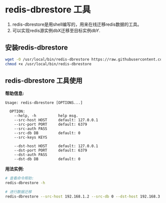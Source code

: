 # redis-dbrestore 工具

1. redis-dbrestore是用shell编写的，用来在线迁移redis数据的工具。
2. 可以实现redis源实例dbX迁移至目标实例dbY.

## 安装redis-dbrestore

```bash
wget -O /usr/local/bin/redis-dbrestore https://raw.githubusercontent.com/Vastxiao/redis-dbrestore/master/redis-dbrestore
chmod +x /usr/local/bin/redis-dbrestore
```

## redis-dbrestore 工具使用

**帮助信息:**

```
Usage: redis-dbrestore [OPTIONS...]

  OPTION:
    --help, -h          help msg.
    --src-host HOST     default: 127.0.0.1
    --src-port PORT     default: 6379
    --src-auth PASS
    --src-db DB         default: 0
    --src-keys KEYS

    --dst-host HOST     default: 127.0.0.1
    --dst-port PORT     default: 6379
    --dst-auth PASS
    --dst-db DB         default: 0
```

**用法实例:**

```bash
# 查看命令帮助:
redis-dbrestore -h

# 进行数据迁移
redis-dbrestore --src-host 192.168.1.2 --src-db 0 --dst-host 192.168.3 --dst-db 1
```
